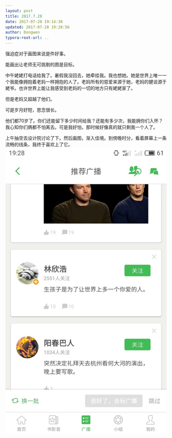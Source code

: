 ```yaml
---
layout: post
title: 2017.7.28
date: 2017-07-28 19:14:38
updated: 2017-07-28 19:28:56
author: Dongwen
typora-root-url: ..
---
```




强迫症对于画图来说是件好事。

能画出让老师无可挑剔的图是目标。

中午姥姥打电话给我了。暑假我没回去，她牵挂我。我也想她。她是世界上唯一一个我能像拥抱着老妈一样拥抱的人了。老妈所有的慈爱来源于她，老妈的健谈源于姥爷。也许世界上能让我感受到老妈的一切的地方只有姥姥家了。

但是老妈又超越了他们。

可是岁月好短，思念很长。

他们都70岁了。你们还能留下多少时间给我？还能有多少次，我能拥你们入怀？我心知你们俩都不怕离去。可是我好怕，那时候好像真的就只剩我一个人了。

上午抽空去设计院讨论了下。然后画图，渐入佳境。到傍晚时分，看着屏幕上一条流畅的线条，我终于喜欢上了它。 ![](/img/in-post/p44319204.jpg)
